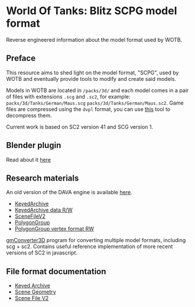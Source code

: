 # World Of Tanks: Blitz SCPG model format
Reverse engineered information about the model format used by WOTB.

## Preface
This resource aims to shed light on the model format, "SCPG", used by WOTB and eventually provide tools to modify and create said models.

Models in WOTB are located in `/packs/3d/` and each model comes in a pair of files with extensions `.scg` and `.sc2`, for example: `packs/3d/Tanks/German/Maus.scg` `packs/3d/Tanks/German/Maus.sc2`. Game files are compressed using the `dvpl` format, you can use [this](https://github.com/Tankerch/DVPL_Converter) tool to decompress them.

Current work is based on SC2 version 41 and SCG version 1.

## Blender plugin
Read about it [here](blender/README.md)

## Research materials
An old version of the DAVA engine is available [here](https://github.com/smile4u/dava.engine).
- [KeyedArchive](https://github.com/smile4u/dava.engine/blob/development/Sources/Internal/FileSystem/KeyedArchive.cpp)
- [KeyedArchive data R/W](https://github.com/smile4u/dava.engine/blob/development/Sources/Internal/FileSystem/VariantType.cpp)
- [SceneFileV2](https://github.com/smile4u/dava.engine/blob/development/Sources/Internal/Scene3D/SceneFileV2.cpp)
- [PolygonGroup](https://github.com/smile4u/dava.engine/blob/development/Sources/Internal/Render/3D/PolygonGroup.cpp)
- [PolygonGroup vertex format RW](https://github.com/smile4u/dava.engine/blob/development/Sources/Internal/Render/3D/PolygonGroup.h)

[gmConverter3D](https://gamemodels3d.com/forum/?topic=1348) program for converting multiple model formats, including scg + sc2. Contains useful reference implementation of more recent versions of SC2 in javascript.

## File format documentation
- [Keyed Archive](docs/KA.md)
- [Scene Geometry](docs/SCG.md)
- [Scene File V2](docs/SC2.md)
